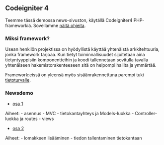 ## Codeigniter 4

Teemme tässä demossa news-sivuston, käytällä Codeigniter4 PHP-frameworkiä. Sovellamme [näitä ohjeita](https://codeigniter.com/user_guide/tutorial/index.html).

### Miksi framework?

Usean henkilön projektissa on hyödyllistä käyttää yhtenäistä arkkitehtuuria, jonka framework tarjoaa. Kun tietyt toiminnallisuudet sijoitetaan aina tietyntyyppisiin komponentteihin ja koodi tallennetaan sovitulla tavalla yhtenäiseen hakemistorakenteeseen sitä on helpompi hallita ja ymmärtää.

Framework:eissä on yleensä myös sisäänrakennettuna parempi tuki [tietoturvalle](https://codeigniter.com/userguide3/general/security.html).

### Newsdemo

- [osa 1](newsdemo_osa1.html)

Aiheet:
        - asennus
        - MVC
        - tietokantayhteys ja Models-luokka
        - Controller-luokka ja routes
        - views

- [osa 2](newsdemo_osa2.html)

Aiheet:
        - lomakkeen lisääminen
        - tiedon tallentaminen tietokantaan
